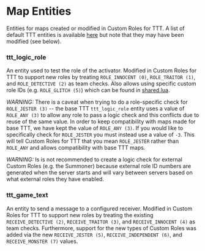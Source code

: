 # Map Entities
Entities for maps created or modified in Custom Roles for TTT. A list of default TTT entities is available [here](https://www.troubleinterroristtown.com/development/mapping/#entities) but note that they may have been modified (see below).

### ttt_logic_role
An entity used to test the role of the activator. Modified in Custom Roles for TTT to support new roles by treating `ROLE_INNOCENT (0)`, `ROLE_TRAITOR (1)`, and `ROLE_DETECTIVE (2)` as team checks. Also allows using specific custom role IDs (e.g. `ROLE_GLITCH (5)`) which can be found in [shared.lua](../gamemodes/terrortown/gamemode/shared.lua).

*WARNING:* There is a caveat when trying to do a role-specific check for `ROLE_JESTER (3)` -- the base TTT `ttt_logic_role` entity uses a value of `ROLE_ANY (3)` to allow any role to pass a logic check and this conflicts due to reuse of the same value. In order to keep compatibility with maps made for base TTT, we have kept the value of `ROLE_ANY (3)`. If you would like to specifically check for `ROLE_JESTER` you must instead use a value of `-3`. This will tell Custom Roles for TTT that you mean `ROLE_JESTER` rather than `ROLE_ANY` and allows compatibility with base TTT maps.

*WARNING:* Is is not recommended to create a logic check for external Custom Roles (e.g. the Summoner) because external role ID numbers are generated when the server starts and will vary between servers based on what external roles they have enabled.

### ttt_game_text
An entity to send a message to a configured receiver. Modified in Custom Roles for TTT to support new roles by treating the existing `RECEIVE_DETECTIVE (2)`, `RECEIVE_TRAITOR (3)`, and `RECEIVE_INNOCENT (4)` as team checks. Furthermore, support for the new types of Custom Roles was added via the new `RECEIVE_JESTER (5)`, `RECEIVE_INDEPENDENT (6)`, and `RECEIVE_MONSTER (7)` values.